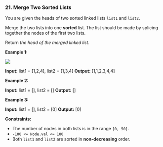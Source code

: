 ### 21\. Merge Two Sorted Lists

You are given the heads of two sorted linked lists `list1` and `list2`.

Merge the two lists into one **sorted** list. The list should be made by splicing together the nodes of the first two lists.

Return _the head of the merged linked list_.

**Example 1:**

![](https://assets.leetcode.com/uploads/2020/10/03/merge_ex1.jpg)

**Input:** list1 = \[1,2,4\], list2 = \[1,3,4\]
**Output:** \[1,1,2,3,4,4\]

**Example 2:**

**Input:** list1 = \[\], list2 = \[\]
**Output:** \[\]

**Example 3:**

**Input:** list1 = \[\], list2 = \[0\]
**Output:** \[0\]

**Constraints:**

*   The number of nodes in both lists is in the range `[0, 50]`.
*   `-100 <= Node.val <= 100`
*   Both `list1` and `list2` are sorted in **non-decreasing** order.
